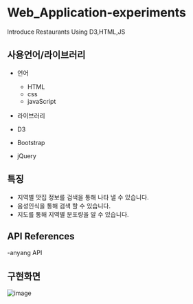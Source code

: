 # Web_Application-experiments
Introduce Restaurants Using D3,HTML,JS

## 사용언어/라이브러리
- 언어
  - HTML
  - css
  - javaScript
 
 - 라이브러리
  - D3
  - Bootstrap
  - jQuery

## 특징
  - 지역별 맛집 정보를 검색을 통해 나타 낼 수 있습니다.
  - 음성인식을 통해 검색 할 수 있습니다.
  - 지도를 통해 지역별 분포량을 알 수 있습니다.
  
## API References
  -anyang API

## 구현화면
![image](https://user-images.githubusercontent.com/37431938/72964425-3b5a1100-3dfd-11ea-82e1-9186ec826a20.png)

